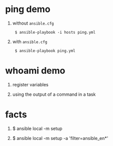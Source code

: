 # ping demo

1. without `ansible.cfg`

        $ ansible-playbook -i hosts ping.yml 

1. with `ansible.cfg`

        $ ansible-playbook ping.yml 

# whoami demo

1. register variables

1. using the output of a command in a task

# facts

1. $ ansible local -m setup

1. $ ansible local -m setup -a 'filter=ansible_en*'
